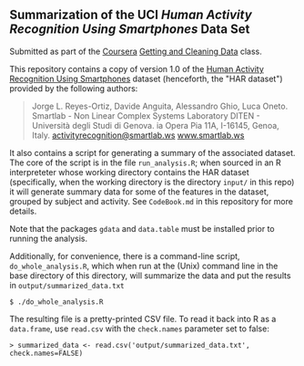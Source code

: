 ## Summarization of the UCI _Human Activity Recognition Using Smartphones_ Data Set

Submitted as part of the [Coursera](http://coursera.org) [Getting and Cleaning Data](https://www.coursera.org/course/getdata) class.

This repository contains a copy of version 1.0 of the [Human Activity Recognition Using
Smartphones](http://archive.ics.uci.edu/ml/datasets/Human+Activity+Recognition+Using+Smartphones)
dataset (henceforth, the "HAR dataset") provided by the following authors:

> Jorge L. Reyes-Ortiz, Davide Anguita, Alessandro Ghio, Luca Oneto.
> Smartlab - Non Linear Complex Systems Laboratory
> DITEN - Università degli Studi di Genova. ia Opera Pia 11A, I-16145, Genoa, Italy.
> activityrecognition@smartlab.ws
> www.smartlab.ws

It also contains a script for generating a summary of the associated dataset. The core of the script is in the file `run_analysis.R`; when sourced in an R interpreteter whose working directory
contains the HAR dataset (specifically, when the working directory is the directory `input/` in
this repo) it will generate summary data for some of the features in the dataset, grouped by subject and activity. See `CodeBook.md` in this repository for more details.

Note that the packages `gdata` and `data.table` must be installed prior to running the analysis.

Additionally, for convenience, there is a command-line script, `do_whole_analysis.R`, which when run at the (Unix) command line in the base directory of this directory, will summarize the data and put the results in `output/summarized_data.txt`

    $ ./do_whole_analysis.R

The resulting file is a pretty-printed CSV file. To read it back into R as a `data.frame`, use `read.csv` with the `check.names` parameter set to false:

    > summarized_data <- read.csv('output/summarized_data.txt', check.names=FALSE)
  
